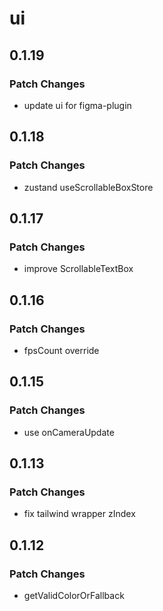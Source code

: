 # ui

## 0.1.19

### Patch Changes

- update ui for figma-plugin

## 0.1.18

### Patch Changes

- zustand useScrollableBoxStore

## 0.1.17

### Patch Changes

- improve ScrollableTextBox

## 0.1.16

### Patch Changes

- fpsCount override

## 0.1.15

### Patch Changes

- use onCameraUpdate

## 0.1.13

### Patch Changes

- fix tailwind wrapper zIndex

## 0.1.12

### Patch Changes

- getValidColorOrFallback
